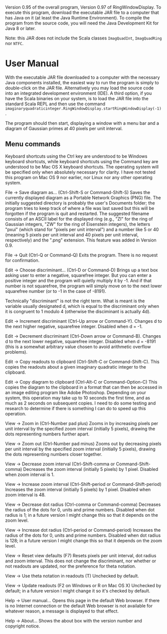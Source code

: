 Version 0.95 of the overall program, Version 0.97 of RingWindowDisplay. To execute this program, download the executable JAR file to a computer that has Java on it (at least the Java Runtime Environment). To compile the program from the source code, you will need the Java Development Kit for Java 8 or later.

Note: this JAR does not include the Scala classes `ImagQuadInt`, `ImagQuadRing` nor `NTFC`.

# User Manual

With the executable JAR file downloaded to a computer with the necessary Java components installed, the easiest way to run the program is simply to double-click on the JAR file. Alternatively you may load the source code into an integrated development environment (IDE). A third option, if you have the Scala binaries on your system, is to load the JAR file into the standard Scala REPL and then use the command `imaginaryquadraticinteger.RingWindowDisplay.startRingWindowDisplay(-1)`.

The program should then start, displaying a window with a menu bar and a diagram of Gaussian primes at 40 pixels per unit interval.

## Menu commands

Keyboard shortcuts using the Ctrl key are understood to be Windows keyboard shortcuts, while keyboard shortcuts using the Command key are understood to be Mac OS X keyboard shortcuts. The operating system will be specified only when absolutely necessary for clarity. I have not tested this program on Mac OS 9 nor earlier, nor Linux nor any other operating system.

File -> Save diagram as... (Ctrl-Shift-S or Command-Shift-S) Saves the currently displayed diagram as a Portable Network Graphics (PNG) file. The initially suggested directory is probably the user's Documents folder; the program tries to keep track of where a file was last saved but this will be forgotten if the program is quit and restarted. The suggested filename consists of an ASCII label for the displayed ring (e.g., "ZI" for the ring of Gaussian integers, "ZW" for the ring of Eisenstein integers), the letters "pxui" (which stand for "pixels per unit interval") and a number like 5 or 40 (meaning 5 pixels per unit interval and 40 pixels per unit interval, respectively) and the ".png" extension. This feature was added in Version 0.9.

File -> Quit (Ctrl-Q or Command-Q) Exits the program. There is no request for confirmation.

Edit -> Choose discriminant... (Ctrl-D or Command-D) Brings up a text box asking user to enter a negative, squarefree integer. But you can enter a positive integer and the program will quietly multiply it by -1. And if that number is not squarefree, the program will simply move on to the next lower squarefree number (or to -1 in the case of -8191).

Technically "discriminant" is not the right term. What is meant is the variable usually designated d, which is equal to the discriminant only when it is congruent to 1 modulo 4 (otherwise the disciminant is actually 4d).

Edit -> Increment discriminant (Ctrl-Up arrow or Command-Y). Changes d to the next higher negative, squarefree integer. Disabled when d = -1.

Edit -> Decrement discriminant (Ctrl-Down arrow or Command-B). Changes d to the next lower negative, squarefree integer. Disabled when d = -8191 (this is a somewhat arbitrary value chosen to avoid arithmetic overflow problems).

Edit -> Copy readouts to clipboard (Ctrl-Shift-C or Command-Shift-C). This copies the readouts about a given imaginary quadratic integer to the clipboard.

Edit -> Copy diagram to clipboard (Ctrl-Alt-C or Command-Option-C) This copies the diagram to the clipboard in a format that can then be accessed in an image editing program like Adobe Photoshop. Depending on your system, this operation may take up to 10 seconds the first time, and as much as 2 seconds on subsequent copies. I need to do some testing and research to determine if there is something I can do to speed up this operation.

View -> Zoom in (Ctrl-Number pad plus) Zooms in by increasing pixels per unit interval by the specified zoom interval (initially 5 pixels), drawing the dots representing numbers further apart.

View -> Zoom out (Ctrl-Number pad minus) Zooms out by decreasing pixels per unit interval by the specified zoom interval (initially 5 pixels), drawing the dots representing numbers closer together.

View -> Decrease zoom interval (Ctrl-Shift-comma or Command-Shift-comma) Decreases the zoom interval (initially 5 pixels) by 1 pixel. Disabled when zoom interval is 1.

View -> Increase zoom interval (Ctrl-Shift-period or Command-Shift-period) Increases the zoom interval (initially 5 pixels) by 1 pixel. Disabled when zoom interval is 48.

View -> Decrease dot radius (Ctrl-comma or Command-comma) Decreases the radius of the dots for 0, units and prime numbers. Disabled when dot radius is 1; in a future version I might change this so that it depends on the zoom level.

View -> Increase dot radius (Ctrl-period or Command-period) Increases the radius of the dots for 0, units and prime numbers. Disabled when dot radius is 128; in a future version I might change this so that it depends on the zoom level.

View -> Reset view defaults (F7) Resets pixels per unit interval, dot radius and zoom interval. This does not change the discriminant, nor whether or not readouts are updated, nor the preference for theta notation.

View -> Use theta notation in readouts (T) Unchecked by default.

View -> Update readouts (F2 on Windows or R on Mac OS X) Unchecked by default; in a future version I might change it so it's checked by default.

Help -> User manual... Opens this page in the default Web browser. If there is no Internet connection or the default Web browser is not available for whatever reason, a message is displayed to that effect.

Help -> About... Shows the about box with the version number and copyright notice.
